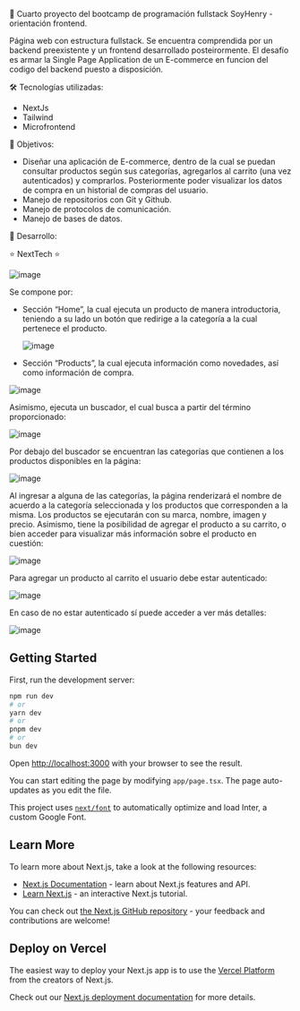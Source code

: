 🌟 Cuarto proyecto del bootcamp de programación fullstack SoyHenry - orientación frontend.

Página web con estructura fullstack. Se encuentra comprendida por un backend preexistente y un frontend desarrollado posteirormente. El desafío es armar la Single Page Application de un E-commerce en funcion del codigo del backend puesto a disposición.   

🛠️ Tecnologías utilizadas:
- NextJs
- Tailwind
- Microfrontend

🎯 Objetivos:
- Diseñar una aplicación de E-commerce, dentro de la cual se puedan consultar productos según sus categorías, agregarlos al carrito (una vez autenticados) y comprarlos. Posteriormente poder visualizar los datos de compra en un historial de compras del usuario. 
- Manejo de repositorios con Git y Github.
- Manejo de protocolos de comunicación.
- Manejo de bases de datos. 

🚀 Desarrollo:

⭐ NextTech ⭐

![image](https://github.com/user-attachments/assets/1aa8e8d5-bcb6-4bcc-9a79-460f8d1c926d)

Se compone por:

- Sección “Home”, la cual ejecuta un producto de manera introductoria, teniendo a su lado un botón que redirige a la categoría a la cual pertenece el producto.

  ![image](https://github.com/user-attachments/assets/58ef3d74-07c1-4913-92aa-5e3bf8a3556f)

- Sección “Products”, la cual ejecuta información como novedades, así como información de compra.

![image](https://github.com/user-attachments/assets/86df244d-83b1-4098-bdfb-2a0d1671fbf5)

  Asimismo, ejecuta un buscador, el cual busca a partir del término proporcionado:

  ![image](https://github.com/user-attachments/assets/ce8fede7-037f-4e6b-8705-47fe17834ef6)

  Por debajo del buscador se encuentran las categorías que contienen a los productos disponibles en la página:

![image](https://github.com/user-attachments/assets/03dd06a7-9f1a-4c7b-bfb7-c816442320e7)

  Al ingresar a alguna de las categorías, la página renderizará el nombre de acuerdo a la categoría seleccionada y los productos que corresponden a la misma. Los productos se ejecutarán con su marca, nombre,        imagen y precio. Asimismo, tiene la posibilidad de agregar el producto a su carrito, o bien acceder para visualizar más información sobre el producto en cuestión:

  ![image](https://github.com/user-attachments/assets/85aeeaea-0bef-4ccc-b3ed-c6f533a12928)

  Para agregar un producto al carrito el usuario debe estar autenticado:

  ![image](https://github.com/user-attachments/assets/8dc17d4d-9366-4cab-b7dd-48ef43586828)

  En caso de no estar autenticado sí puede acceder a ver más detalles:

  ![image](https://github.com/user-attachments/assets/c9e8a624-8964-4547-904f-6421cd3fc9b3)

  



  

  




## Getting Started

First, run the development server:

```bash
npm run dev
# or
yarn dev
# or
pnpm dev
# or
bun dev
```

Open [http://localhost:3000](http://localhost:3000) with your browser to see the result.

You can start editing the page by modifying `app/page.tsx`. The page auto-updates as you edit the file.

This project uses [`next/font`](https://nextjs.org/docs/basic-features/font-optimization) to automatically optimize and load Inter, a custom Google Font.

## Learn More

To learn more about Next.js, take a look at the following resources:

- [Next.js Documentation](https://nextjs.org/docs) - learn about Next.js features and API.
- [Learn Next.js](https://nextjs.org/learn) - an interactive Next.js tutorial.

You can check out [the Next.js GitHub repository](https://github.com/vercel/next.js/) - your feedback and contributions are welcome!

## Deploy on Vercel

The easiest way to deploy your Next.js app is to use the [Vercel Platform](https://vercel.com/new?utm_medium=default-template&filter=next.js&utm_source=create-next-app&utm_campaign=create-next-app-readme) from the creators of Next.js.

Check out our [Next.js deployment documentation](https://nextjs.org/docs/deployment) for more details.
